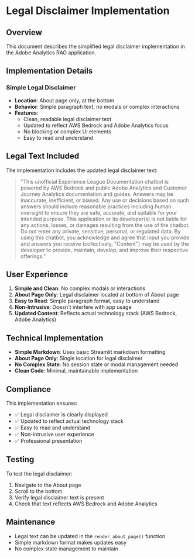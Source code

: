# Legal Disclaimer Implementation

## Overview

This document describes the simplified legal disclaimer implementation in the Adobe Analytics RAG application.

## Implementation Details

### Simple Legal Disclaimer

- **Location**: About page only, at the bottom
- **Behavior**: Simple paragraph text, no modals or complex interactions
- **Features**:
  - Clean, readable legal disclaimer text
  - Updated to reflect AWS Bedrock and Adobe Analytics focus
  - No blocking or complex UI elements
  - Easy to read and understand

## Legal Text Included

The implementation includes the updated legal disclaimer text:

> "This unofficial Experience League Documentation chatbot is powered by AWS Bedrock and public Adobe Analytics and Customer Journey Analytics documentation and guides. Answers may be inaccurate, inefficient, or biased. Any use or decisions based on such answers should include reasonable practices including human oversight to ensure they are safe, accurate, and suitable for your intended purpose. This application or its developer(s) is not liable for any actions, losses, or damages resulting from the use of the chatbot. Do not enter any private, sensitive, personal, or regulated data. By using this chatbot, you acknowledge and agree that input you provide and answers you receive (collectively, "Content") may be used by the developer to provide, maintain, develop, and improve their respective offerings."

## User Experience

1. **Simple and Clean**: No complex modals or interactions
2. **About Page Only**: Legal disclaimer located at bottom of About page
3. **Easy to Read**: Simple paragraph format, easy to understand
4. **Non-Intrusive**: Doesn't interfere with app usage
5. **Updated Content**: Reflects actual technology stack (AWS Bedrock, Adobe Analytics)

## Technical Implementation

- **Simple Markdown**: Uses basic Streamlit markdown formatting
- **About Page Only**: Single location for legal disclaimer
- **No Complex State**: No session state or modal management needed
- **Clean Code**: Minimal, maintainable implementation

## Compliance

This implementation ensures:

- ✅ Legal disclaimer is clearly displayed
- ✅ Updated to reflect actual technology stack
- ✅ Easy to read and understand
- ✅ Non-intrusive user experience
- ✅ Professional presentation

## Testing

To test the legal disclaimer:

1. Navigate to the About page
2. Scroll to the bottom
3. Verify legal disclaimer text is present
4. Check that text reflects AWS Bedrock and Adobe Analytics

## Maintenance

- Legal text can be updated in the `render_about_page()` function
- Simple markdown format makes updates easy
- No complex state management to maintain
